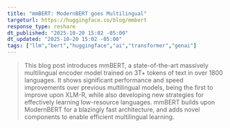 ```yaml
---
title: "mmBERT: ModernBERT goes Multilingual"
targeturl: https://huggingface.co/blog/mmbert
response_type: reshare
dt_published: "2025-10-20 15:02 -05:00"
dt_updated: "2025-10-20 15:02 -05:00"
tags: ["llm","bert","huggingface","ai","transformer","genai"]
---
```


> This blog post introduces mmBERT, a state-of-the-art massively multilingual encoder model trained on 3T+ tokens of text in over 1800 languages. It shows significant performance and speed improvements over previous multilingual models, being the first to improve upon XLM-R, while also developing new strategies for effectively learning low-resource languages. mmBERT builds upon ModernBERT for a blazingly fast architecture, and adds novel components to enable efficient multilingual learning.